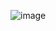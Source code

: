 ![image](https://github.com/Dmitry-Pr/Homework_course2/assets/61019019/ae1139ee-ab44-4927-8d65-588f9f1a32b4)
